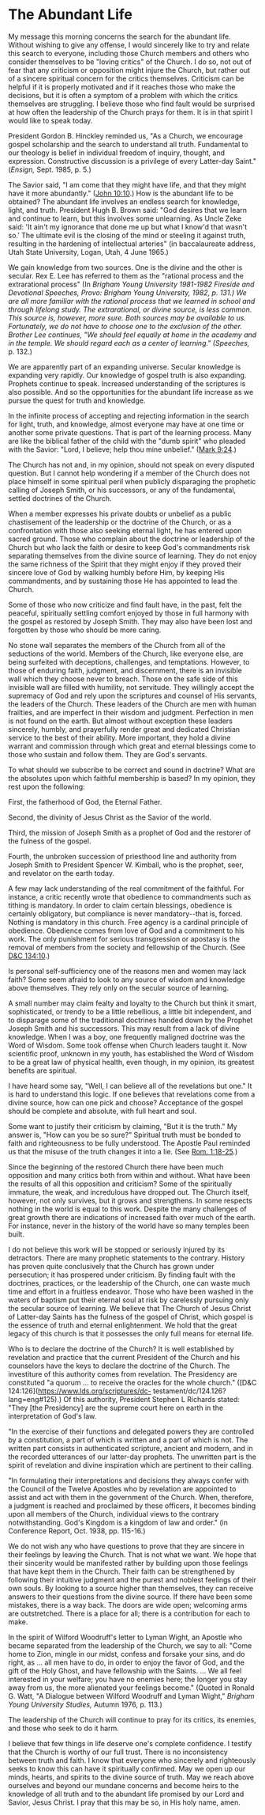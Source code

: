 # The Abundant Life

My message this morning concerns the search for the abundant life. Without
wishing to give any offense, I would sincerely like to try and relate this
search to everyone, including those Church members and others who consider
themselves to be "loving critics" of the Church. I do so, not out of fear that
any criticism or opposition might injure the Church, but rather out of a
sincere spiritual concern for the critics themselves. Criticism can be helpful
if it is properly motivated and if it reaches those who make the decisions,
but it is often a symptom of a problem with which the critics themselves are
struggling. I believe those who find fault would be surprised at how often the
leadership of the Church prays for them. It is in that spirit I would like to
speak today.

President Gordon B. Hinckley reminded us, "As a Church, we encourage gospel
scholarship and the search to understand all truth. Fundamental to our
theology is belief in individual freedom of inquiry, thought, and expression.
Constructive discussion is a privilege of every Latter-day Saint." (_Ensign,_
Sept. 1985, p. 5.)

The Savior said, "I am come that they might have life, and that they might
have it more abundantly." ([John
10:10](https://www.lds.org/scriptures/nt/john/10.10?lang=eng#9).) How is the
abundant life to be obtained? The abundant life involves an endless search for
knowledge, light, and truth. President Hugh B. Brown said: "God desires that
we learn and continue to learn, but this involves some unlearning. As Uncle
Zeke said: 'It ain't my ignorance that done me up but what I know'd that
wasn't so.' The ultimate evil is the closing of the mind or steeling it
against truth, resulting in the hardening of intellectual arteries" (in
baccalaureate address, Utah State University, Logan, Utah, 4 June 1965.)

We gain knowledge from two sources. One is the divine and the other is
secular. Rex E. Lee has referred to them as the "rational process and the
extrarational process" (In _Brigham Young University 1981-1982 Fireside and
Devotional Speeches, Provo: Brigham Young University, 1982, p. 131.) We are
all more familiar with the rational process that we learned in school and
through lifelong study. The extrarational, or divine source, is less common.
This source is, however, more sure. Both sources may be available to us.
Fortunately, we do not have to choose one to the exclusion of the other.
Brother Lee continues, "We should feel equally at home in the academy and in
the temple. We should regard each as a center of learning." (Speeches,_ p.
132.)

We are apparently part of an expanding universe. Secular knowledge is
expanding very rapidly. Our knowledge of gospel truth is also expanding.
Prophets continue to speak. Increased understanding of the scriptures is also
possible. And so the opportunities for the abundant life increase as we pursue
the quest for truth and knowledge.

In the infinite process of accepting and rejecting information in the search
for light, truth, and knowledge, almost everyone may have at one time or
another some private questions. That is part of the learning process. Many are
like the biblical father of the child with the "dumb spirit" who pleaded with
the Savior: "Lord, I believe; help thou mine unbelief." ([Mark
9:24](https://www.lds.org/scriptures/nt/mark/9.24?lang=eng#23).)

The Church has not and, in my opinion, should not speak on every disputed
question. But I cannot help wondering if a member of the Church does not place
himself in some spiritual peril when publicly disparaging the prophetic
calling of Joseph Smith, or his successors, or any of the fundamental, settled
doctrines of the Church.

When a member expresses his private doubts or unbelief as a public
chastisement of the leadership or the doctrine of the Church, or as a
confrontation with those also seeking eternal light, he has entered upon
sacred ground. Those who complain about the doctrine or leadership of the
Church but who lack the faith or desire to keep God's commandments risk
separating themselves from the divine source of learning. They do not enjoy
the same richness of the Spirit that they might enjoy if they proved their
sincere love of God by walking humbly before Him, by keeping His commandments,
and by sustaining those He has appointed to lead the Church.

Some of those who now criticize and find fault have, in the past, felt the
peaceful, spiritually settling comfort enjoyed by those in full harmony with
the gospel as restored by Joseph Smith. They may also have been lost and
forgotten by those who should be more caring.

No stone wall separates the members of the Church from all of the seductions
of the world. Members of the Church, like everyone else, are being surfeited
with deceptions, challenges, and temptations. However, to those of enduring
faith, judgment, and discernment, there is an invisible wall which they choose
never to breach. Those on the safe side of this invisible wall are filled with
humility, not servitude. They willingly accept the supremacy of God and rely
upon the scriptures and counsel of His servants, the leaders of the Church.
These leaders of the Church are men with human frailties, and are imperfect in
their wisdom and judgment. Perfection in men is not found on the earth. But
almost without exception these leaders sincerely, humbly, and prayerfully
render great and dedicated Christian service to the best of their ability.
More important, they hold a divine warrant and commission through which great
and eternal blessings come to those who sustain and follow them. They are
God's servants.

To what should we subscribe to be correct and sound in doctrine? What are the
absolutes upon which faithful membership is based? In my opinion, they rest
upon the following:

First, the fatherhood of God, the Eternal Father.

Second, the divinity of Jesus Christ as the Savior of the world.

Third, the mission of Joseph Smith as a prophet of God and the restorer of the
fulness of the gospel.

Fourth, the unbroken succession of priesthood line and authority from Joseph
Smith to President Spencer W. Kimball, who is the prophet, seer, and revelator
on the earth today.

A few may lack understanding of the real commitment of the faithful. For
instance, a critic recently wrote that obedience to commandments such as
tithing is mandatory. In order to claim certain blessings, obedience is
certainly obligatory, but compliance is never mandatory--that is, forced.
Nothing is mandatory in this church. Free agency is a cardinal principle of
obedience. Obedience comes from love of God and a commitment to his work. The
only punishment for serious transgression or apostasy is the removal of
members from the society and fellowship of the Church. (See [D&amp;C
134:10](https://www.lds.org/scriptures/dc-testament/dc/134.10?lang=eng#9).)

Is personal self-sufficiency one of the reasons men and women may lack faith?
Some seem afraid to look to any source of wisdom and knowledge above
themselves. They rely only on the secular source of learning.

A small number may claim fealty and loyalty to the Church but think it smart,
sophisticated, or trendy to be a little rebellious, a little bit independent,
and to disparage some of the traditional doctrines handed down by the Prophet
Joseph Smith and his successors. This may result from a lack of divine
knowledge. When I was a boy, one frequently maligned doctrine was the Word of
Wisdom. Some took offense when Church leaders taught it. Now scientific proof,
unknown in my youth, has established the Word of Wisdom to be a great law of
physical health, even though, in my opinion, its greatest benefits are
spiritual.

I have heard some say, "Well, I can believe all of the revelations but one."
It is hard to understand this logic. If one believes that revelations come
from a divine source, how can one pick and choose? Acceptance of the gospel
should be complete and absolute, with full heart and soul.

Some want to justify their criticism by claiming, "But it is the truth." My
answer is, "How can you be so sure?" Spiritual truth must be bonded to faith
and righteousness to be fully understood. The Apostle Paul reminded us that
the misuse of the truth changes it into a lie. (See [Rom.
1:18-25](https://www.lds.org/scriptures/nt/rom/1.18-25?lang=eng#17).)

Since the beginning of the restored Church there have been much opposition and
many critics both from within and without. What have been the results of all
this opposition and criticism? Some of the spiritually immature, the weak, and
incredulous have dropped out. The Church itself, however, not only survives,
but it grows and strengthens. In some respects nothing in the world is equal
to this work. Despite the many challenges of great growth there are
indications of increased faith over much of the earth. For instance, never in
the history of the world have so many temples been built.

I do not believe this work will be stopped or seriously injured by its
detractors. There are many prophetic statements to the contrary. History has
proven quite conclusively that the Church has grown under persecution; it has
prospered under criticism. By finding fault with the doctrines, practices, or
the leadership of the Church, one can waste much time and effort in a
fruitless endeavor. Those who have been washed in the waters of baptism put
their eternal soul at risk by carelessly pursuing only the secular source of
learning. We believe that The Church of Jesus Christ of Latter-day Saints has
the fulness of the gospel of Christ, which gospel is the essence of truth and
eternal enlightenment. We hold that the great legacy of this church is that it
possesses the only full means for eternal life.

Who is to declare the doctrine of the Church? It is well established by
revelation and practice that the current President of the Church and his
counselors have the keys to declare the doctrine of the Church. The
investiture of this authority comes from revelation. The Presidency are
constituted "a quorum ... to receive the oracles for the whole church."
([D&amp;C 124:126](https://www.lds.org/scriptures/dc-
testament/dc/124.126?lang=eng#125).) Of this authority, President Stephen L
Richards stated: "They [the Presidency] are the supreme court here on earth in
the interpretation of God's law.

"In the exercise of their functions and delegated powers they are controlled
by a constitution, a part of which is written and a part of which is not. The
written part consists in authenticated scripture, ancient and modern, and in
the recorded utterances of our latter-day prophets. The unwritten part is the
spirit of revelation and divine inspiration which are pertinent to their
calling.

"In formulating their interpretations and decisions they always confer with
the Council of the Twelve Apostles who by revelation are appointed to assist
and act with them in the government of the Church. When, therefore, a judgment
is reached and proclaimed by these officers, it becomes binding upon all
members of the Church, individual views to the contrary notwithstanding. God's
Kingdom is a kingdom of law and order." (in Conference Report, Oct. 1938, pp.
115-16.)

We do not wish any who have questions to prove that they are sincere in their
feelings by leaving the Church. That is not what we want. We hope that their
sincerity would be manifested rather by building upon those feelings that have
kept them in the Church. Their faith can be strengthened by following their
intuitive judgment and the purest and noblest feelings of their own souls. By
looking to a source higher than themselves, they can receive answers to their
questions from the divine source. If there have been some mistakes, there is a
way back. The doors are wide open; welcoming arms are outstretched. There is a
place for all; there is a contribution for each to make.

In the spirit of Wilford Woodruff's letter to Lyman Wight, an Apostle who
became separated from the leadership of the Church, we say to all: "Come home
to Zion, mingle in our midst, confess and forsake your sins, and do right, as
... all men have to do, in order to enjoy the favor of God, and the gift of the
Holy Ghost, and have fellowship with the Saints. ... We all feel interested in
your welfare; you have no enemies here; the longer you stay away from us, the
more alienated your feelings become." (Quoted in Ronald G. Watt, "A Dialogue
between Wilford Woodruff and Lyman Wight," _Brigham Young University Studies,_
Autumn 1976, p. 113.)

The leadership of the Church will continue to pray for its critics, its
enemies, and those who seek to do it harm.

I believe that few things in life deserve one's complete confidence. I testify
that the Church is worthy of our full trust. There is no inconsistency between
truth and faith. I know that everyone who sincerely and righteously seeks to
know this can have it spiritually confirmed. May we open up our minds, hearts,
and spirits to the divine source of truth. May we reach above ourselves and
beyond our mundane concerns and become heirs to the knowledge of all truth and
to the abundant life promised by our Lord and Savior, Jesus Christ. I pray
that this may be so, in His holy name, amen.


